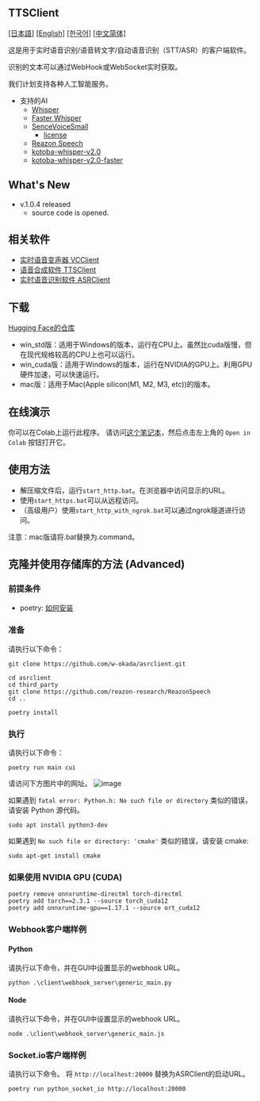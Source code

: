 TTSClient
---
  [[日本語]](./README.md) [[English]](./README_en.md) [[한국어]](./README_ko.md) [[中文简体]](./README_cn.md)

这是用于实时语音识别/语音转文字/自动语音识别（STT/ASR）的客户端软件。

识别的文本可以通过WebHook或WebSocket实时获取。

我们计划支持各种人工智能服务。

- 支持的AI
  - [Whisper](https://github.com/openai/whisper)
  - [Faster Whisper](https://github.com/SYSTRAN/faster-whisper)
  - [SenceVoiceSmall](https://github.com/FunAudioLLM/SenseVoice)
    - [license](https://github.com/FunAudioLLM/SenseVoice/blob/main/LICENSE)
  - [Reazon Speech](https://research.reazon.jp/projects/ReazonSpeech/index.html)
  - [kotoba-whisper-v2.0](https://huggingface.co/kotoba-tech/kotoba-whisper-v2.0)
  - [kotoba-whisper-v2.0-faster](https://huggingface.co/kotoba-tech/kotoba-whisper-v2.0-faster)

## What's New
- v.1.0.4 released
  - source code is opened.

## 相关软件
- [实时语音变声器 VCClient](https://github.com/w-okada/voice-changer)
- [语音合成软件 TTSClient](https://github.com/w-okada/ttsclient)
- [实时语音识别软件 ASRClient](https://github.com/w-okada/asrclient)

## 下载
[Hugging Face的仓库](https://huggingface.co/wok000/asrclient000/tree/main)

- win_std版：适用于Windows的版本，运行在CPU上。虽然比cuda版慢，但在现代规格较高的CPU上也可以运行。
- win_cuda版：适用于Windows的版本，运行在NVIDIA的GPU上。利用GPU硬件加速，可以快速运行。
- mac版：适用于Mac(Apple silicon(M1, M2, M3, etc))的版本。

## 在线演示

你可以在Colab上运行此程序。
请访问[这个笔记本](https://github.com/w-okada/asrclient/blob/master/w_okada's_ASR_Client.ipynb)，然后点击左上角的 `Open in Colab` 按钮打开它。


## 使用方法
- 解压缩文件后，运行`start_http.bat`。在浏览器中访问显示的URL。
- 使用`start_https.bat`可以从远程访问。
- （高级用户）使用`start_http_with_ngrok.bat`可以通过ngrok隧道进行访问。

注意：mac版请将.bat替换为.command。

## 克隆并使用存储库的方法 (Advanced)
### 前提条件

- poetry: [如何安装](https://python-poetry.org/docs/#installing-with-the-official-installer)

### 准备
请执行以下命令：

```
git clone https://github.com/w-okada/asrclient.git

cd asrclient
cd third_party
git clone https://github.com/reazon-research/ReazonSpeech
cd ..

poetry install
```

### 执行
请执行以下命令：
```
poetry run main cui
```

请访问下方图片中的网址。
![image](https://github.com/user-attachments/assets/c700c75e-28b9-4779-a659-2df6eada32aa)





如果遇到 `fatal error: Python.h: No such file or directory` 类似的错误，请安装 Python 源代码。
```
sudo apt install python3-dev
```

如果遇到 `No such file or directory: 'cmake'` 类似的错误，请安装 cmake:
```
sudo apt-get install cmake
```

### 如果使用 NVIDIA GPU (CUDA)

```
poetry remove onnxruntime-directml torch-directml
poetry add torch==2.3.1 --source torch_cuda12
poetry add onnxruntime-gpu==1.17.1 --source ort_cuda12
```

### Webhook客户端样例

#### Python
请执行以下命令，并在GUI中设置显示的webhook URL。
```
python .\client\webhook_server\generic_main.py
```

#### Node
请执行以下命令，并在GUI中设置显示的webhook URL。
```
node .\client\webhook_server\generic_main.js
```

### Socket.io客户端样例
请执行以下命令。
将 `http://localhost:20000` 替换为ASRClient的启动URL。
```
poetry run python_socket_io http://localhost:20000
```
